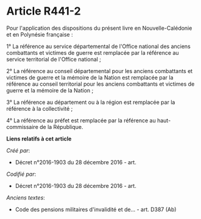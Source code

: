 # Article R441-2

Pour l'application des dispositions du présent livre en Nouvelle-Calédonie et en Polynésie française :

1° La référence au service départemental de l'Office national des anciens combattants et victimes de guerre est remplacée par
la référence au service territorial de l'Office national ;

2° La référence au conseil départemental pour les anciens combattants et victimes de guerre et la mémoire de la Nation est
remplacée par la référence au conseil territorial pour les anciens combattants et victimes de guerre et la mémoire de la
Nation ;

3° La référence au département ou à la région est remplacée par la référence à la collectivité ;

4° La référence au préfet est remplacée par la référence au haut-commissaire de la République.

**Liens relatifs à cet article**

_Créé par_:

  - Décret n°2016-1903 du 28 décembre 2016 - art.

_Codifié par_:

  - Décret n°2016-1903 du 28 décembre 2016 - art.

_Anciens textes_:

  - Code des pensions militaires d'invalidité et de... - art. D387 (Ab)

